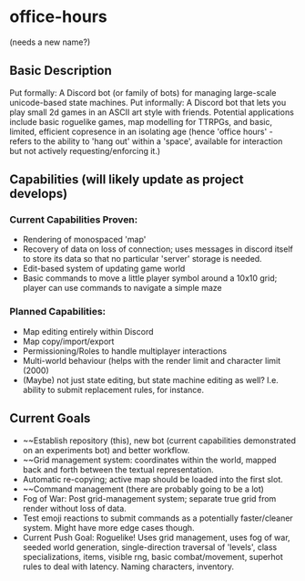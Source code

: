 # office-hours
(needs a new name?)

## Basic Description
Put formally: A Discord bot (or family of bots) for managing large-scale unicode-based state machines.
Put informally: A Discord bot that lets you play small 2d games in an ASCII art style with friends. Potential applications include basic roguelike games, map modelling for TTRPGs, and basic, limited, efficient copresence in an isolating age (hence 'office hours' - refers to the ability to 'hang out' within a 'space', available for interaction but not actively requesting/enforcing it.)

## Capabilities (will likely update as project develops)
### Current Capabilities Proven:
- Rendering of monospaced 'map'
- Recovery of data on loss of connection; uses messages in discord itself to store its data so that no particular 'server' storage is needed.
- Edit-based system of updating game world
- Basic commands to move a little player symbol around a 10x10 grid; player can use commands to navigate a simple maze

### Planned Capabilities:
- Map editing entirely within Discord
- Map copy/import/export
- Permissioning/Roles to handle multiplayer interactions
- Multi-world behaviour (helps with the render limit and character limit (2000)
- (Maybe) not just state editing, but state machine editing as well? I.e. ability to submit replacement rules, for instance.

## Current Goals
- ~~Establish repository (this), new bot (current capabilities demonstrated on an experiments bot) and better workflow.
- ~~Grid management system: coordinates within the world, mapped back and forth between the textual representation.
- Automatic re-copying; active map should be loaded into the first slot.
- ~~Command management (there are probably going to be a lot)
- Fog of War: Post grid-management system; separate true grid from render without loss of data.
- Test emoji reactions to submit commands as a potentially faster/cleaner system. Might have more edge cases though.
- Current Push Goal: Roguelike! Uses grid management, uses fog of war, seeded world generation, single-direction traversal of 'levels', class specializations, items, visible rng, basic combat/movement, superhot rules to deal with latency. Naming characters, inventory.

